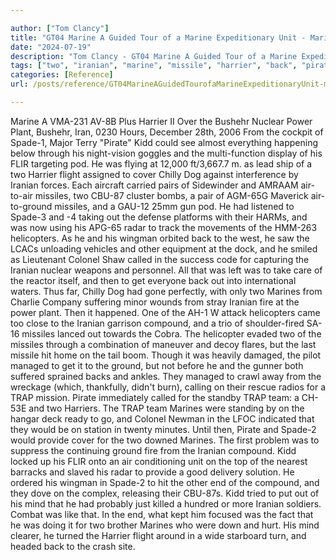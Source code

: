 ```yaml
---

author: ["Tom Clancy"]
title: "GT04 Marine A Guided Tour of a Marine Expeditionary Unit - Marine_split_186.html"
date: "2024-07-19"
description: "Tom Clancy - GT04 Marine A Guided Tour of a Marine Expeditionary Unit"
tags: ["two", "iranian", "marine", "missile", "harrier", "back", "pirate", "kidd", "helicopter", "compound", "trap", "bushehr", "nuclear", "power", "plant", "flir", "pod", "flight", "cover", "chilly", "dog", "pair", "radar", "wingman", "colonel"]
categories: [Reference]
url: /posts/reference/GT04MarineAGuidedTourofaMarineExpeditionaryUnit-marinesplit186html

---
```



Marine
A VMA-231 AV-8B Plus Harrier II Over the Bushehr Nuclear Power Plant, Bushehr, Iran, 0230 Hours, December 28th, 2006
From the cockpit of Spade-1, Major Terry "Pirate" Kidd could see almost everything happening below through his night-vision goggles and the multi-function display of his FLIR targeting pod. He was flying at 12,000 ft/3,667.7 m. as lead ship of a two Harrier flight assigned to cover Chilly Dog against interference by Iranian forces. Each aircraft carried pairs of Sidewinder and AMRAAM air-to-air missiles, two CBU-87 cluster bombs, a pair of AGM-65G Maverick air-to-ground missiles, and a GAU-12 25mm gun pod. He had listened to Spade-3 and -4 taking out the defense platforms with their HARMs, and was now using his APG-65 radar to track the movements of the HMM-263 helicopters.
As he and his wingman orbited back to the west, he saw the LCACs unloading vehicles and other equipment at the dock, and he smiled as Lieutenant Colonel Shaw called in the success code for capturing the Iranian nuclear weapons and personnel. All that was left was to take care of the reactor itself, and then to get everyone back out into international waters. Thus far, Chilly Dog had gone perfectly, with only two Marines from Charlie Company suffering minor wounds from stray Iranian fire at the power plant.
Then it happened. One of the AH-1 W attack helicopters came too close to the Iranian garrison compound, and a trio of shoulder-fired SA-16 missiles lanced out towards the Cobra. The helicopter evaded two of the missiles through a combination of maneuver and decoy flares, but the last missile hit home on the tail boom. Though it was heavily damaged, the pilot managed to get it to the ground, but not before he and the gunner both suffered sprained backs and ankles. They managed to crawl away from the wreckage (which, thankfully, didn't burn), calling on their rescue radios for a TRAP mission. Pirate immediately called for the standby TRAP team: a CH-53E and two Harriers. The TRAP team Marines were standing by on the hangar deck ready to go, and Colonel Newman in the LFOC indicated that they would be on station in twenty minutes. Until then, Pirate and Spade-2 would provide cover for the two downed Marines.
The first problem was to suppress the continuing ground fire from the Iranian compound. Kidd locked up his FLIR onto an air conditioning unit on the top of the nearest barracks and slaved his radar to provide a good delivery solution. He ordered his wingman in Spade-2 to hit the other end of the compound, and they dove on the complex, releasing their CBU-87s. Kidd tried to put out of his mind that he had probably just killed a hundred or more Iranian soldiers. Combat was like that. In the end, what kept him focused was the fact that he was doing it for two brother Marines who were down and hurt. His mind clearer, he turned the Harrier flight around in a wide starboard turn, and headed back to the crash site.
